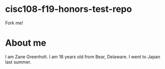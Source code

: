 # cisc108-f19-honors-test-repo
Fork me!

# About me
I am Zane Greenholt. I am 18 years old from Bear, Delaware. I went to Japan last summer.